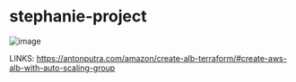# stephanie-project
![image](https://user-images.githubusercontent.com/107158398/219990693-e2ce6f59-afe9-40fe-bd8e-c0fed2d52906.png)

LINKS:
https://antonputra.com/amazon/create-alb-terraform/#create-aws-alb-with-auto-scaling-group
